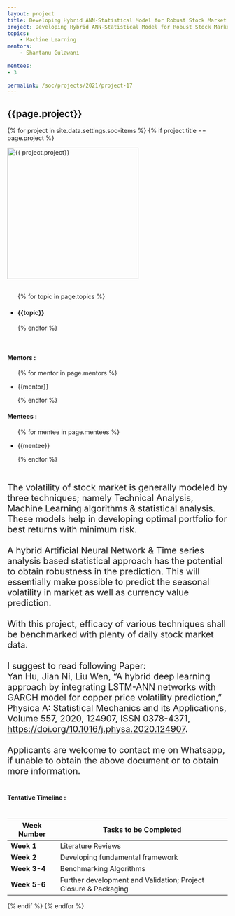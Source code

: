 ```yaml
---
layout: project
title: Developing Hybrid ANN-Statistical Model for Robust Stock Market Prediction
project: Developing Hybrid ANN-Statistical Model for Robust Stock Market Prediction
topics:
    - Machine Learning
mentors:
    - Shantanu Gulawani     
    
mentees:
- 3   
    
permalink: /soc/projects/2021/project-17
---
```


<h2 class="display1 m-3 p-3 text-center">{{page.project}}</h2>

{% for project in site.data.settings.soc-items %}
{% if project.title == page.project %}
<div>
    <img src="{{ site.baseurl }}/{{ project.image }}"  width = "300" height="300" alt="{{ project.project}}" class="border rounded img-soc">
</div>
<div>
    <br>
    <ul>
        {% for topic in page.topics %}
        <li><h4 class="text-primary text-center">{{topic}}</h4></li>
        {% endfor %}
    </ul>
    <br>
    <h4 class="display3  ">Mentors :</h4> 
    <ul>
        {% for mentor in page.mentors %}
        <li><p class="lead">{{mentor}}</p></li>
        {% endfor %}
    </ul>
    <h4 class="display3  ">Mentees :</h4> 
    <ul>
        {% for mentee in page.mentees %}
        <li><p class="lead">{{mentee}}</p></li>
        {% endfor %}
    </ul>
</div>
<div>
    <p class="display3" style = "font-size:20px;" >
        <br>
        The volatility of stock market is generally modeled by three techniques; namely Technical Analysis, Machine Learning algorithms & statistical analysis. These models help in developing optimal portfolio for best returns with minimum risk.
        <br><br>
        A hybrid Artificial Neural Network & Time series analysis based statistical approach has the potential to obtain robustness in the prediction. This will essentially make possible to predict the seasonal volatility in market as well as currency value prediction.
        <br><br>
        With this project, efficacy of various techniques shall be benchmarked with plenty of daily stock market data.
        <br><br>
        I suggest to read following Paper:
        <br>
        Yan Hu, Jian Ni, Liu Wen, “A hybrid deep learning approach by integrating LSTM-ANN networks with GARCH model for copper price volatility prediction,” Physica A: Statistical Mechanics and its Applications, Volume 557, 2020, 124907, ISSN 0378-4371, <a href= "https://doi.org/10.1016/j.physa.2020.124907">https://doi.org/10.1016/j.physa.2020.124907</a>.
        <br><br>
        Applicants are welcome to contact me on Whatsapp, if unable to obtain the above document or to obtain more information.
        <br>
    </p>
</div>
<div>
    <h4 class="display3" style="margin:40px 0px 40px 0px;">Tentative Timeline :</h4>
    <table class="table table-striped">
  <thead>
    <tr>
      <th>Week Number</th>
      <th>Tasks to be Completed</th>
    </tr>
  </thead>
  <tbody>
    <tr>
      <td><strong>Week 1</strong></td>
      <td>Literature Reviews</td>
    </tr>
    <tr>
      <td><strong>Week 2</strong></td>
      <td>Developing fundamental framework</td>
    </tr>
    <tr>
      <td><strong>Week 3-4</strong></td>
      <td>Benchmarking Algorithms</td>
    </tr>
    <tr>
      <td><strong>Week 5-6</strong></td>
      <td>Further development and Validation; Project Closure &amp; Packaging</td>
    </tr>
  </tbody>
</table>
</div>
{% endif %}
{% endfor %}
